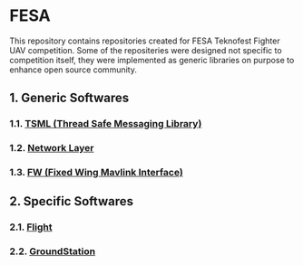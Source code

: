 # FESA
  This repository contains repositories created for FESA Teknofest Fighter UAV competition. Some of the repositeries
were designed not specific to competition itself, they were implemented as generic libraries on purpose to enhance
open source community.

## 1. Generic Softwares
### 1.1. [TSML (Thread Safe Messaging Library)](https://github.com/andalzo/TSML)
### 1.2. [Network Layer](https://github.com/andalzo/NetworkLayer)
### 1.3. [FW (Fixed Wing Mavlink Interface)](https://github.com/andalzo/FW)
## 2. Specific Softwares
### 2.1. [Flight](https://github.com/andalzo/FW)
### 2.2. [GroundStation](https://github.com/andalzo/FW)
  
